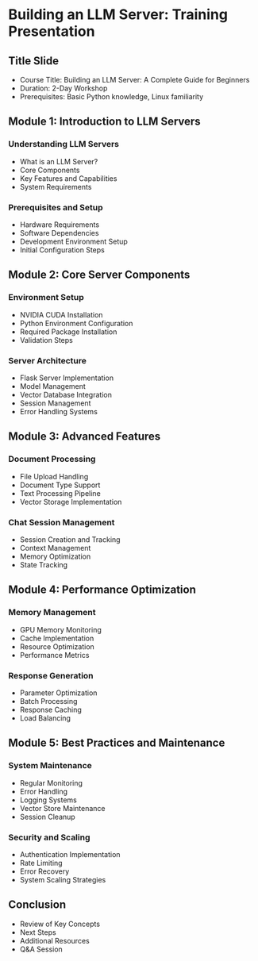 # Building an LLM Server: Training Presentation

## Title Slide
- Course Title: Building an LLM Server: A Complete Guide for Beginners
- Duration: 2-Day Workshop
- Prerequisites: Basic Python knowledge, Linux familiarity

## Module 1: Introduction to LLM Servers
### Understanding LLM Servers
- What is an LLM Server?
- Core Components
- Key Features and Capabilities
- System Requirements

### Prerequisites and Setup
- Hardware Requirements
- Software Dependencies
- Development Environment Setup
- Initial Configuration Steps

## Module 2: Core Server Components
### Environment Setup
- NVIDIA CUDA Installation
- Python Environment Configuration
- Required Package Installation
- Validation Steps

### Server Architecture
- Flask Server Implementation
- Model Management
- Vector Database Integration
- Session Management
- Error Handling Systems

## Module 3: Advanced Features
### Document Processing
- File Upload Handling
- Document Type Support
- Text Processing Pipeline
- Vector Storage Implementation

### Chat Session Management
- Session Creation and Tracking
- Context Management
- Memory Optimization
- State Tracking

## Module 4: Performance Optimization
### Memory Management
- GPU Memory Monitoring
- Cache Implementation
- Resource Optimization
- Performance Metrics

### Response Generation
- Parameter Optimization
- Batch Processing
- Response Caching
- Load Balancing

## Module 5: Best Practices and Maintenance
### System Maintenance
- Regular Monitoring
- Error Handling
- Logging Systems
- Vector Store Maintenance
- Session Cleanup

### Security and Scaling
- Authentication Implementation
- Rate Limiting
- Error Recovery
- System Scaling Strategies

## Conclusion
- Review of Key Concepts
- Next Steps
- Additional Resources
- Q&A Session